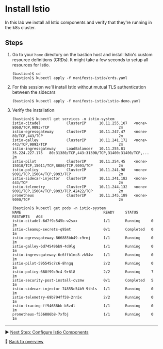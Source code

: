 # Install Istio

In this lab we install all Istio components and verify that they're running in the k8s cluster.

## Steps

1. Go to your `home` directory on the bastion host and install Istio's custom resource definitions (CRDs). It might take a few seconds to setup all resources for Istio.

    ```
    (bastion)$ cd
    (bastion)$ kubectl apply -f manifests-istio/crds.yaml
    ```

1. For this session we'll install Istio without mutual TLS authentication between the sidecars

    ```
    (bastion)$ kubectl apply -f manifests-istio/istio-demo.yaml
    ```

1. Verify the installation

    ```
    (bastion)$ kubectl get services -n istio-system
    istio-citadel            ClusterIP      10.11.255.107   <none>           8060/TCP,9093/TCP                                2m
    istio-egressgateway      ClusterIP      10.11.247.47    <none>           80/TCP,443/TCP                                   2m
    istio-galley             ClusterIP      10.11.241.172   <none>           443/TCP,9093/TCP                                 2m
    istio-ingressgateway     LoadBalancer   10.11.255.81    35.224.227.175   80:31380/TCP,443:31390/TCP,31400:31400/TCP,...   2m
    istio-pilot              ClusterIP      10.11.254.45    <none>           15010/TCP,15011/TCP,8080/TCP,9093/TCP            2m
    istio-policy             ClusterIP      10.11.241.98    <none>           9091/TCP,15004/TCP,9093/TCP                      2m
    istio-sidecar-injector   ClusterIP      10.11.241.182   <none>           443/TCP                                          2m
    istio-telemetry          ClusterIP      10.11.244.132   <none>           9091/TCP,15004/TCP,9093/TCP,42422/TCP            2m
    prometheus               ClusterIP      10.11.245.189   <none>           9090/TCP                                         2m
    ```

    ```
    (bastion)$ kubectl get pods -n istio-system
    NAME                                      READY     STATUS      RESTARTS   AGE
    istio-citadel-6d7f9c545b-w2sxx            1/1       Running     0          1m
    istio-cleanup-secrets-q95mt               0/1       Completed   0          1m
    istio-egressgateway-866885bb49-c9rnj      1/1       Running     0          1m
    istio-galley-6d74549bb9-4d9lg             1/1       Running     0          1m
    istio-ingressgateway-6c6ffb1mc8-zk54w     1/1       Running     0          1m
    istio-pilot-595545c7c6-8hngq              2/2       Running     0          1m
    istio-policy-688f99c9c4-9r6l8             2/2       Running     7          1m
    istio-security-post-install-cvzmw         0/1       Completed   5          1m
    istio-sidecar-injector-74855c54b9-9thls   1/1       Running     0          1m
    istio-telemetry-69b794ff59-2rn5x          2/2       Running     0          1m
    istio-tracing-ff94688bb-b5zdl             1/1       Running     0          1m
    prometheus-f556886b8-7xfbj                1/1       Running     0          1m
    ```

---

:arrow_forward: [Next Step: Configure Istio Components](../2_Configure_istio_components)

:arrow_up_small: [Back to overview](../)
